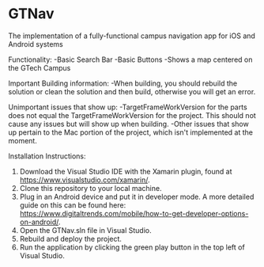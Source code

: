 # GTNav
The implementation of a fully-functional campus navigation app for iOS and Android systems

Functionality:
-Basic Search Bar
-Basic Buttons
-Shows a map centered on the GTech Campus

Important Building information:
-When building, you should rebuild the solution or clean the solution and then build, otherwise you will get an error.

Unimportant issues that show up:
-TargetFrameWorkVersion for the parts does not equal the TargetFrameWorkVersion for the project. This should not cause any issues but will show up when building.
-Other issues that show up pertain to the Mac portion of the project, which isn't implemented at the moment.

Installation Instructions:
1) Download the Visual Studio IDE with the Xamarin plugin, found at https://www.visualstudio.com/xamarin/.
2) Clone this repository to your local machine.
3) Plug in an Android device and put it in developer mode. A more detailed guide on this can be found here: https://www.digitaltrends.com/mobile/how-to-get-developer-options-on-android/.
4) Open the GTNav.sln file in Visual Studio.
5) Rebuild and deploy the project.
6) Run the application by clicking the green play button in the top left of Visual Studio.